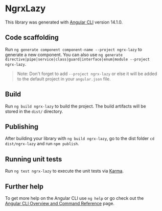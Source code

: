 # NgrxLazy

This library was generated with [Angular CLI](https://github.com/angular/angular-cli) version 14.1.0.

## Code scaffolding

Run `ng generate component component-name --project ngrx-lazy` to generate a new component. You can also use `ng generate directive|pipe|service|class|guard|interface|enum|module --project ngrx-lazy`.
> Note: Don't forget to add `--project ngrx-lazy` or else it will be added to the default project in your `angular.json` file. 

## Build

Run `ng build ngrx-lazy` to build the project. The build artifacts will be stored in the `dist/` directory.

## Publishing

After building your library with `ng build ngrx-lazy`, go to the dist folder `cd dist/ngrx-lazy` and run `npm publish`.

## Running unit tests

Run `ng test ngrx-lazy` to execute the unit tests via [Karma](https://karma-runner.github.io).

## Further help

To get more help on the Angular CLI use `ng help` or go check out the [Angular CLI Overview and Command Reference](https://angular.io/cli) page.
